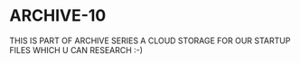 # ARCHIVE-10
THIS IS PART OF ARCHIVE SERIES A CLOUD STORAGE FOR OUR STARTUP FILES WHICH U CAN RESEARCH :-)
